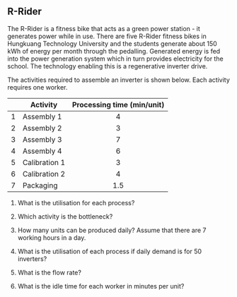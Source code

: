 ## R-Rider
The R-Rider is a fitness bike that acts as a green power station - it generates power while in use. There are five R-Rider fitness bikes in Hungkuang Technology
University and the students generate about 150 kWh of energy per month through the pedalling. Generated energy is fed into the power generation system which in turn
provides electricity for the school. The technology enabling this is a regenerative inverter drive.

The activities required to assemble an inverter is shown below. Each activity requires one worker.

| | Activity | Processing time (min/unit) |
|-----|-----|:-----:|
| 1 | Assembly 1 | 4 |
| 2 | Assembly 2 | 3 |
| 3 | Assembly 3 | 7 |
| 4 | Assembly 4 | 6 |
| 5 | Calibration 1 | 3 |
| 6 | Calibration 2 | 4 |
| 7 | Packaging | 1.5 |

1. What is the utilisation for each process?

2. Which activity is the bottleneck?

3. How many units can be produced daily? Assume that there are 7 working hours in a day.

4. What is the utilisation of each process if daily demand is for 50 inverters?

5. What is the flow rate?

6. What is the idle time for each worker in minutes per unit?
